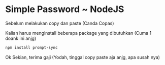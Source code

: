 # Simple Password ~ NodeJS
Sebelum melakukan copy dan paste (Canda Copas)

Kalian harus menginstall beberapa package yang dibutuhkan (Cuma 1 doank ini anjg)
```bash
npm install prompt-sync
```
Ok Sekian, terima gaji
(Yodah, tinggal copy paste aja anjg, apa susah nya)
